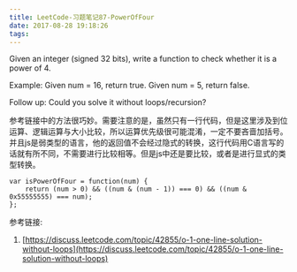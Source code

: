 ```yaml
---
title: LeetCode-习题笔记87-PowerOfFour
date: 2017-08-28 19:18:26
tags:
---
```



Given an integer (signed 32 bits), write a function to check whether it is a power of 4.

Example:
Given num = 16, return true. Given num = 5, return false.

Follow up: Could you solve it without loops/recursion?


参考链接中的方法很巧妙。需要注意的是，虽然只有一行代码，但是这里涉及到位运算、逻辑运算与大小比较，所以运算优先级很可能混淆，一定不要吝啬加括号。并且js是弱类型的语言，他的返回值不会经过隐式的转换，这行代码用C语言写的话就有所不同，不需要进行比较相等。但是js中还是要比较，或者是进行显式的类型转换。

	var isPowerOfFour = function(num) {
	    return (num > 0) && ((num & (num - 1)) === 0) && ((num & 0x55555555) === num);
	};



参考链接:

1. [https://discuss.leetcode.com/topic/42855/o-1-one-line-solution-without-loops](https://discuss.leetcode.com/topic/42855/o-1-one-line-solution-without-loops)